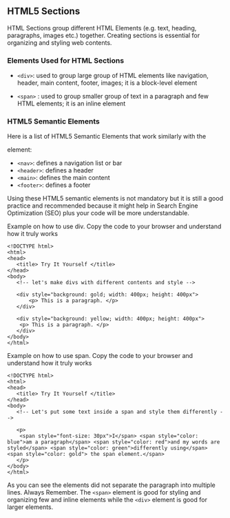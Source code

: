 ## HTML5 Sections
HTML Sections group different HTML Elements
(e.g. text, heading, paragraphs, images etc.)
together.
Creating sections is essential for organizing and
styling web contents.

### Elements Used for HTML Sections
* ```<div>```: used to group large group of HTML elements like navigation, header, main content, footer, images; it is a block-level element
 
* ```<span>``` : used to group smaller group of text in a paragraph and few HTML elements; it is an inline element

### HTML5 Semantic Elements
Here is a list of HTML5 Semantic Elements that
work similarly with the <div> element:
* ```<nav>```: defines a navigation list or bar
* ```<header>```: defines a header
* ```<main>```: defines the main content
* ```<footer>```: defines a footer
 
Using these HTML5 semantic elements is not
mandatory but it is still a good practice and
recommended because it might help in Search
Engine Optimization (SEO) plus your code will be
more understandable.

Example on how to use div. Copy the code to your browser and understand how it truly works 
```
<!DOCTYPE html>
<html>
<head>
   <title> Try It Yourself </title>
</head>
<body>
   <!-- let's make divs with different contents and style -->
   
   <div style="background: gold; width: 400px; height: 400px">
       <p> This is a paragraph. </p>
   </div>
   
   <div style="background: yellow; width: 400px; height: 400px">
   	<p> This is a paragraph. </p>
   </div>
</body>
</html> 
```

Example on how to use span. Copy the code to your browser and understand how it truly works 

```
<!DOCTYPE html>
<html>
<head>
   <title> Try It Yourself </title>
</head>
<body>
   <!-- Let's put some text inside a span and style them differently -->
   
   <p> 
   	<span style="font-size: 30px">I</span> <span style="color: blue">am a paragraph</span> <span style="color: red">and my words are styled</span> <span style="color: green">differently using</span> <span style="color: gold"> the span element.</span>
   </p>
</body>
</html>
```

As you can see the <span> elements did
not separate the paragraph into multiple
lines.
Always Remember. The ```<span>``` element
is good for styling and organizing few and
inline elements while the ```<div>``` element is
good for larger elements.
